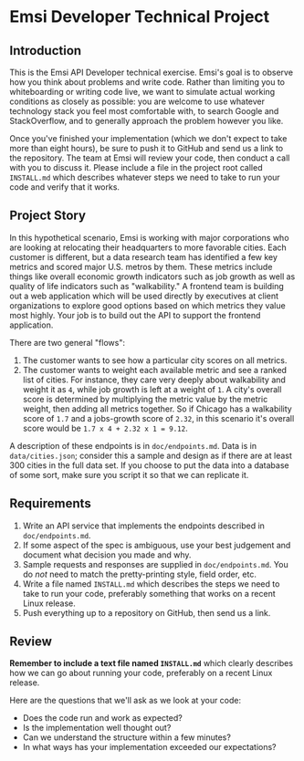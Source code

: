 # Emsi Developer Technical Project

## Introduction
This is the Emsi API Developer technical exercise.  Emsi's goal is to observe how you think about problems and write code.  Rather than limiting you to whiteboarding or writing code live, we want to simulate actual working conditions as closely as possible: you are welcome to use whatever technology stack you feel most comfortable with, to search Google and StackOverflow, and to generally approach the problem however you like.

Once you've finished your implementation (which we don't expect to take more than eight hours), be sure to push it to GitHub and send us a link to the repository.  The team at Emsi will review your code, then conduct a call with you to discuss it.  Please include a file in the project root called `INSTALL.md` which describes whatever steps we need to take to run your code and verify that it works.

## Project Story
In this hypothetical scenario, Emsi is working with major corporations who are looking at relocating their headquarters to more favorable cities.  Each customer is different, but a data research team has identified a few key metrics and scored major U.S. metros by them.  These metrics include things like overall economic growth indicators such as job growth as well as quality of life indicators such as "walkability."  A frontend team is building out a web application which will be used directly by executives at client organizations to explore good options based on which metrics they value most highly.  Your job is to build out the API to support the frontend application.

There are two general "flows":
1) The customer wants to see how a particular city scores on all metrics.
2) The customer wants to weight each available metric and see a ranked list of cities.  For instance, they care very deeply about walkability and weight it as `4`, while job growth is left at a weight of `1`.  A city's overall score is determined by multiplying the metric value by the metric weight, then adding all metrics together.  So if Chicago has a walkability score of `1.7` and a jobs-growth score of `2.32`, in this scenario it's overall score would be `1.7 x 4 + 2.32 x 1 = 9.12`.

A description of these endpoints is in `doc/endpoints.md`.  Data is in `data/cities.json`; consider this a sample and design as if there are at least 300 cities in the full data set.  If you choose to put the data into a database of some sort, make sure you script it so that we can replicate it.

## Requirements
1) Write an API service that implements the endpoints described in `doc/endpoints.md`.
2) If some aspect of the spec is ambiguous, use your best judgement and document what decision you made and why.
3) Sample requests and responses are supplied in `doc/endpoints.md`.  You do _not_ need to match the pretty-printing style, field order, etc.
4) Write a file named `INSTALL.md` which describes the steps we need to take to run your code, preferably something that works on a recent Linux release.
5) Push everything up to a repository on GitHub, then send us a link.

## Review
__Remember to include a text file named `INSTALL.md`__ which clearly describes how we can go about running your code, preferably on a recent Linux release.

Here are the questions that we'll ask as we look at your code:
* Does the code run and work as expected?
* Is the implementation well thought out?
* Can we understand the structure within a few minutes?
* In what ways has your implementation exceeded our expectations?
